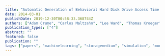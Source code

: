 ```yaml
---
title: "Automatic Generation of Behavioral Hard Disk Drive Access Time Models"
date: 2014-03-01
publishDate: 2019-12-30T00:58:33.368744Z
authors: ["Adam Crume", "Carlos Maltzahn", "Lee Ward", "Thomas Kroeger", "Matthew Curry"]
publication_types: ["4"]
abstract: ""
featured: false
publication: ""
tags: ["papers", "machinelearning", "storagemedium", "simulation", "modeling", "autotuning", "neuralnetworks"]
---
```


